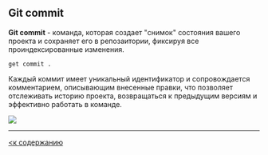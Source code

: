 ## Git commit

**Git commit** - команда, которая создает "снимок" состояния вашего проекта и сохраняет его в репозаитории, фиксируя все проиндексированные изменения.

```bash=
get commit .
```

Каждый коммит имеет уникальный идентификатор и сопровождается комментарием, описывающим внесенные правки, что позволяет отслеживать историю проекта, возвращаться к предыдущим версиям и эффективно работать в команде.


![](IMG_3600.PNG)

---

[<к содержанию](readme.md)